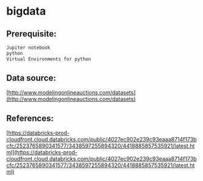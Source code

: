 # bigdata

## Prerequisite:
```bash
Jupiter notebook
python
Virtual Environments for python
```
## Data source:
[http://www.modelingonlineauctions.com/datasets](http://www.modelingonlineauctions.com/datasets)

## References:
[https://databricks-prod-cloudfront.cloud.databricks.com/public/4027ec902e239c93eaaa8714f173bcfc/2523765890341577/3438597255894320/4418885857535921/latest.html](https://databricks-prod-cloudfront.cloud.databricks.com/public/4027ec902e239c93eaaa8714f173bcfc/2523765890341577/3438597255894320/4418885857535921/latest.html)
